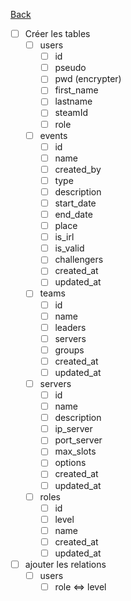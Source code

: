 [Back](../README.md)

- [ ] Créer les tables
  - [ ] users
    - [ ] id
    - [ ] pseudo
    - [ ] pwd (encrypter)
    - [ ] first_name
    - [ ] lastname
    - [ ] steamId
    - [ ] role
  - [ ] events
    - [ ] id
    - [ ] name
    - [ ] created_by
    - [ ] type
    - [ ] description
    - [ ] start_date
    - [ ] end_date
    - [ ] place
    - [ ] is_irl
    - [ ] is_valid
    - [ ] challengers
    - [ ] created_at
    - [ ] updated_at
  - [ ] teams
    - [ ] id
    - [ ] name
    - [ ] leaders
    - [ ] servers
    - [ ] groups
    - [ ] created_at
    - [ ] updated_at
  - [ ] servers
    - [ ] id
    - [ ] name
    - [ ] description
    - [ ] ip_server
    - [ ] port_server
    - [ ] max_slots
    - [ ] options
    - [ ] created_at
    - [ ] updated_at
  - [ ] roles
    - [ ] id
    - [ ] level
    - [ ] name
    - [ ] created_at
    - [ ] updated_at

- [ ] ajouter les relations
  - [ ] users
    - [ ] role <=> level